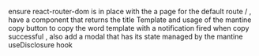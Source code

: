 ensure react-router-dom is in place with the a page for the default route / , have a component that returns the title Template and usage of the mantine copy button to copy the word template with a notification fired when copy successful , also add a modal that has its state managed by the mantine useDisclosure hook
